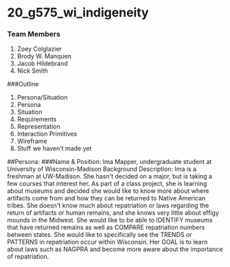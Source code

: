 # 20_g575_wi_indigeneity

### Team Members
1. Zoey Colglazier
2. Brody W. Manquen
3. Jacob Hildebrand
4. Nick Smith



###Outline
1. Persona/Situation
  1. Persona
  2. Situation
2. Requirements
  1. Representation
  2. Interaction Primitives
3. Wireframe
  1. Stuff we haven't made yet




##Persona:
###Name & Position: Ima Mapper, undergraduate student at University of Wisconsin-Madison
Background  Description: Ima is a freshman at UW-Madison. She hasn't decided on  a major, but is taking a few courses that interest her. As part of a class project, she is learning about museums and decided she would like to know more about where artifacts come from and how they can be returned to Native American tribes. She doesn't know much about repatriation or laws regarding the return of artifacts or human remains, and she knows very little about effigy mounds in the Midwest. She would like to be able to IDENTIFY museums that have returned remains as well as COMPARE repatriation numbers between states. She would like to specifically see the TRENDS or PATTERNS in repatriation occur within Wisconsin. Her GOAL is to learn about laws such as NAGPRA and become more aware about the importance of repatriation.
